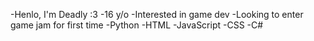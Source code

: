 -Henlo, I'm Deadly :3
-16 y/o 
-Interested in game dev
-Looking to enter game jam for first time 
-Python
-HTML
-JavaScript 
-CSS
-C#

